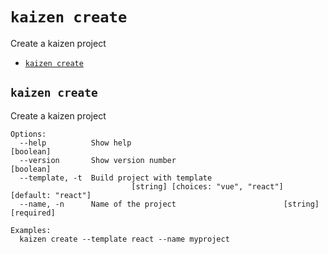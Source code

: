`kaizen create`
===============

Create a kaizen project

* [`kaizen create`](#kaizen-create)

## `kaizen create`

Create a kaizen project

```
Options:
  --help          Show help                                            [boolean]
  --version       Show version number                                  [boolean]
  --template, -t  Build project with template
                           [string] [choices: "vue", "react"] [default: "react"]
  --name, -n      Name of the project                        [string] [required]

Examples:
  kaizen create --template react --name myproject
```
